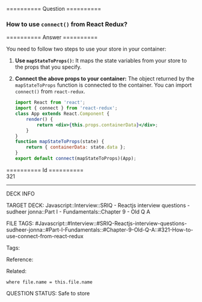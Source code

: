 ========== Question ==========  

### How to use `connect()` from React Redux?  

========== Answer ==========  

You need to follow two steps to use your store in your container:

1.  **Use `mapStateToProps()`:** It maps the state variables from your store to the props that you specify.

2.  **Connect the above props to your container:** The object returned by the `mapStateToProps` function is connected to the container. You can import `connect()` from `react-redux`.

    ```jsx
    import React from 'react';
    import { connect } from 'react-redux';
    class App extends React.Component {
        render() {
            return <div>{this.props.containerData}</div>;
        }
    }
    function mapStateToProps(state) {
        return { containerData: state.data };
    }
    export default connect(mapStateToProps)(App);
    ```

========== Id ==========  
321

---

DECK INFO

TARGET DECK: Javascript::Interview::SRIQ - Reactjs interview questions - sudheer jonna::Part I - Fundamentals::Chapter 9 - Old Q A

FILE TAGS: #Javascript::#Interview::#SRIQ-Reactjs-interview-questions-sudheer-jonna::#Part-I-Fundamentals::#Chapter-9-Old-Q-A::#321-How-to-use-connect-from-react-redux

Tags:

Reference:

Related:

```dataview
where file.name = this.file.name
```
QUESTION STATUS: Safe to store
